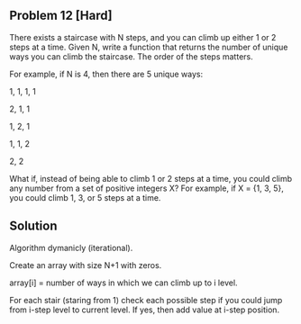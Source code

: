 ## Problem 12 [Hard]
There exists a staircase with N steps, and you can climb up either 1 or 2 steps at a time. Given N, write a function that returns the number of unique ways you can climb the staircase. The order of the steps matters.

For example, if N is 4, then there are 5 unique ways:

1, 1, 1, 1

2, 1, 1

1, 2, 1

1, 1, 2

2, 2

What if, instead of being able to climb 1 or 2 steps at a time, you could climb any number from a set of positive integers X? For example, if X = {1, 3, 5}, you could climb 1, 3, or 5 steps at a time.

## Solution

Algorithm dymanicly (iterational).

Create an array with size N+1 with zeros.

array[i] = number of ways in which we can climb up to i level.

For each stair (staring from 1) check each possible step if you could jump from i-step level to current level. If yes, then add value at i-step position.
